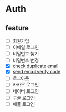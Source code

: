 # Auth

## feature

- [ ] 회원가입
- [ ] 이메일 로그인
- [ ] 비밀번호 찾기
- [ ] 비밀번호 변경
- [x] [check duplicate email](../../src/auth/application//service/checkDuplicateEmail.service.ts)
- [x] [send email verify code](../../src/auth/application/service/sendEmailVerifyCode.service.ts)
- [ ] 로그아웃
- [ ] 카카오 로그인
- [ ] 네이버 로그인
- [ ] 구글 로그인
- [ ] 애플 로그인

